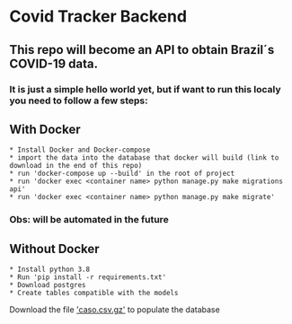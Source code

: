 # Covid Tracker Backend

## This repo will become an API to obtain Brazil´s COVID-19 data.

### It is just a simple hello world yet, but if want to run this localy you need to follow a few steps:
## With Docker

    * Install Docker and Docker-compose
    * import the data into the database that docker will build (link to download in the end of this repo)
    * run 'docker-compose up --build' in the root of project
    * run 'docker exec <container name> python manage.py make migrations api'
    * run 'docker exec <container name> python manage.py make migrate'

### Obs: will be automated in the future

## Without Docker

    * Install python 3.8
    * Run 'pip install -r requirements.txt'
    * Download postgres
    * Create tables compatible with the models


Download the file ['caso.csv.gz'](https://brasil.io/dataset/covid19/files/)  to populate the database